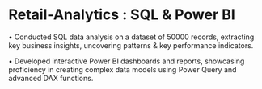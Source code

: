 # Retail-Analytics : SQL &amp; Power BI 

•	Conducted SQL data analysis on a dataset of 50000 records, extracting key business insights, uncovering patterns & key performance indicators.

•	Developed interactive Power BI dashboards and reports, showcasing proficiency in creating complex data models using Power Query and advanced DAX functions.
